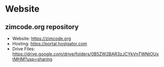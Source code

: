 # Website
## zimcode.org repository

- Website: https://zimcode.org
- Hosting: https://portal.hostgator.com 
- Drive Files: https://drive.google.com/drive/folders/0B5ZW2BAR3zJCYkVnTWNtOUxtMHM?usp=sharing
